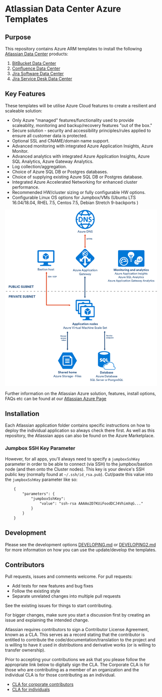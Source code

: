 # Atlassian Data Center Azure Templates

## Purpose
This repository contains Azure ARM templates to install the following [Atlassian Data Center](https://www.atlassian.com/enterprise/data-center) products:  

1. [BitBucket Data Center](https://www.atlassian.com/software/bitbucket/enterprise/data-center)  
2. [Confluence Data Center](https://www.atlassian.com/software/confluence/enterprise/data-center)  
3. [Jira Software Data Center](https://www.atlassian.com/enterprise/data-center/jira)  
4. [Jira Service Desk Data Center](https://www.atlassian.com/software/jira/service-desk/enterprise/data-center)  

## Key Features
These templates will be utilise Azure Cloud features to create a resilient and scaleable solution:  

*  Only Azure "managed" features/functionality used to provide scaleablity, monitoring and backup/recovery features "out of the box."  
*  Secure solution - security and accessibility principles/rules applied to ensure all customer data is protected.  
*  Optional SSL and CNAME/domain name support.  
*  Advanced monitoring with integrated Azure Application Insights, Azure Monitor.  
*  Advanced analytics with integrated Azure Application Insights, Azure SQL Analytics, Azure Gateway Analytics.  
*  Log collection/aggregation.  
*  Choice of Azure SQL DB or Postgres databases.  
*  Choice of supplying existing Azure SQL DB or Postgres database.  
*  Integrated Azure Accelerated Networking for enhanced cluster performance.  
*  Recommended HW/cluster sizing or fully configurable HW options. 
*  Configurable Linux OS options for Jumpbox/VMs (Ubuntu LTS 16.04/18.04, RHEL 7.5, Centos 7.5, Debian Stretch 9-backports ) 

 
![Azure Architecture](images/AzureArchitecture.png "Azure Architecture")

Further information on the Atlassian Azure solution, features, install options, FAQs etc can be found at our [Atlassian Azure Page](https://www.atlassian.com/enterprise/data-center/azure)  


## Installation
Each Atlassian application folder contains specific instructions on how to deploy the individual application so always check there first. As well as this repository, the Atlassian apps can also be found on the Azure Marketplace.

### Jumpbox SSH Key Parameter
However, for all apps, you'll always need to specify a `jumpboxSshKey` parameter in order to be able to connect (via SSH) to the jumpbox/bastion node (and then onto the Cluster nodes). This key is your device's SSH public key (normally found at `~/.ssh/id_rsa.pub`). Cut/paste this value into the `jumpboxSshKey` parameter like so:
```
    {
        "parameters": {
            "jumpboxSshKey":
                "value": "ssh-rsa AAAAo2D7KUiFoodDCJ4VhimXqG..."
            }
        }
    }
```

## Development
Please see the development options [DEVELOPING.md](DEVELOPING.md) or [DEVELOPING2.md](DEVELOPING2.md) for more information on how you can use the update/develop the templates.

## Contributors

Pull requests, issues and comments welcome. For pull requests:

* Add tests for new features and bug fixes
* Follow the existing style
* Separate unrelated changes into multiple pull requests

See the existing issues for things to start contributing.

For bigger changes, make sure you start a discussion first by creating
an issue and explaining the intended change.

Atlassian requires contributors to sign a Contributor License Agreement,
known as a CLA. This serves as a record stating that the contributor is
entitled to contribute the code/documentation/translation to the project
and is willing to have it used in distributions and derivative works
(or is willing to transfer ownership).

Prior to accepting your contributions we ask that you please follow the appropriate
link below to digitally sign the CLA. The Corporate CLA is for those who are
contributing as a member of an organization and the individual CLA is for
those contributing as an individual.

* [CLA for corporate contributors](https://na2.docusign.net/Member/PowerFormSigning.aspx?PowerFormId=e1c17c66-ca4d-4aab-a953-2c231af4a20b)
* [CLA for individuals](https://na2.docusign.net/Member/PowerFormSigning.aspx?PowerFormId=3f94fbdc-2fbe-46ac-b14c-5d152700ae5d)
